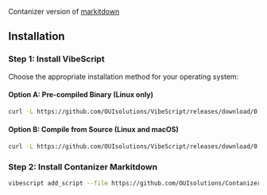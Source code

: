 Contanizer version of [markitdown](https://github.com/microsoft/markitdown)


## Installation


### Step 1: Install VibeScript

Choose the appropriate installation method for your operating system:

#### Option A: Pre-compiled Binary (Linux only)
```bash
curl -L https://github.com/OUIsolutions/VibeScript/releases/download/0.36.0/vibescript.out -o vibescript.out && chmod +x vibescript.out && sudo mv vibescript.out /usr/local/bin/vibescript
```

#### Option B: Compile from Source (Linux and macOS)
```bash
curl -L https://github.com/OUIsolutions/VibeScript/releases/download/0.36.0/amalgamation.c -o vibescript.c && gcc vibescript.c -o vibescript.out && sudo mv vibescript.out /usr/local/bin/vibescript
```

### Step 2: Install Contanizer Markitdown
```bash
vibescript add_script --file https://github.com/OUIsolutions/Contanizer-Markitdown/releases/download/0.1.0/markitdown.lua  markitdown
```
